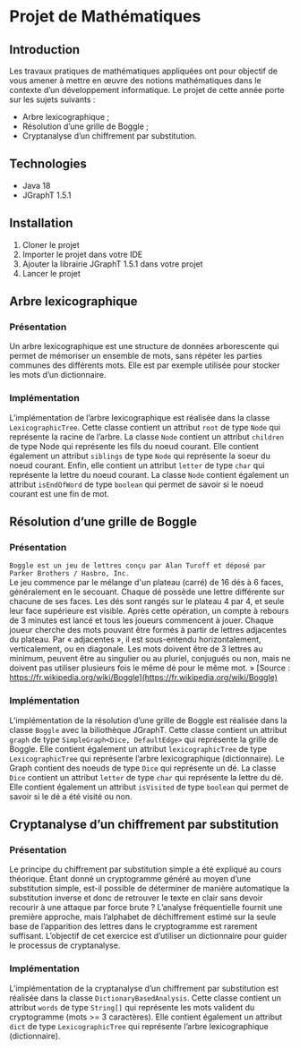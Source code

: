 # Projet de Mathématiques

## Introduction
Les travaux pratiques de mathématiques appliquées ont pour objectif de vous amener à mettre en œuvre des notions mathématiques dans le contexte d’un développement informatique.
Le projet de cette année porte sur les sujets suivants :
- Arbre lexicographique ;
- Résolution d’une grille de Boggle ;
- Cryptanalyse d’un chiffrement par substitution.

## Technologies
- Java 18
- JGraphT 1.5.1

## Installation
1. Cloner le projet
2. Importer le projet dans votre IDE
3. Ajouter la librairie JGraphT 1.5.1 dans votre projet
4. Lancer le projet

## Arbre lexicographique
### Présentation
Un arbre lexicographique est une structure de données arborescente qui permet de mémoriser un ensemble de mots, sans répéter les parties communes des différents mots. Elle est par exemple utilisée pour stocker les mots d’un dictionnaire.

### Implémentation
L’implémentation de l’arbre lexicographique est réalisée dans la classe `LexicographicTree`. Cette classe contient un attribut `root` de type `Node` qui représente la racine de l’arbre. La classe `Node` contient un attribut `children` de type Node qui représente les fils du noeud courant. Elle contient également un attribut `siblings` de type `Node` qui représente la soeur du noeud courant. Enfin, elle contient un attribut `letter` de type `char` qui représente la lettre du noeud courant. La classe `Node` contient également un attribut `isEndOfWord` de type `boolean` qui permet de savoir si le noeud courant est une fin de mot.

## Résolution d’une grille de Boggle
### Présentation
`Boggle est un jeu de lettres conçu par Alan Turoff et déposé par Parker Brothers / Hasbro, Inc.`<br>
Le jeu commence par le mélange d'un plateau (carré) de 16 dés à 6 faces, généralement en le secouant. Chaque dé possède une lettre différente sur chacune de ses faces. Les dés sont rangés sur le plateau 4 par 4, et seule leur face supérieure est visible. Après cette opération, un compte à rebours de 3 minutes est lancé et tous les joueurs commencent à jouer.
Chaque joueur cherche des mots pouvant être formés à partir de lettres adjacentes du plateau. Par « adjacentes », il est sous-entendu horizontalement, verticalement, ou en diagonale. Les mots doivent être de 3 lettres au minimum, peuvent être au singulier ou au pluriel, conjugués ou non, mais ne doivent pas utiliser plusieurs fois le même dé pour le même mot. »
[Source : https://fr.wikipedia.org/wiki/Boggle](https://fr.wikipedia.org/wiki/Boggle)

### Implémentation
L’implémentation de la résolution d’une grille de Boggle est réalisée dans la classe `Boggle` avec la biliothèque JGraphT. Cette classe contient un attribut `graph` de type `SimpleGraph<Dice, DefaultEdge>` qui représente la grille de Boggle. Elle contient également un attribut `lexicographicTree` de type `LexicographicTree` qui représente l’arbre lexicographique (dictionnaire). Le Graph contient des noeuds de type `Dice` qui représente un dé. La classe `Dice` contient un attribut `letter` de type `char` qui représente la lettre du dé. Elle contient également un attribut `isVisited` de type `boolean` qui permet de savoir si le dé a été visité ou non.

## Cryptanalyse d’un chiffrement par substitution
### Présentation
Le principe du chiffrement par substitution simple a été expliqué au cours théorique.
Étant donné un cryptogramme généré au moyen d’une substitution simple, est-il possible de déterminer de manière automatique la substitution inverse et donc de retrouver le texte en clair sans devoir recourir à une attaque par force brute ?
L’analyse fréquentielle fournit une première approche, mais l’alphabet de déchiffrement estimé sur la seule base de l’apparition des lettres dans le cryptogramme est rarement suffisant.
L’objectif de cet exercice est d’utiliser un dictionnaire pour guider le processus de cryptanalyse.

### Implémentation
L’implémentation de la cryptanalyse d’un chiffrement par substitution est réalisée dans la classe `DictionaryBasedAnalysis`. Cette classe contient un attribut `words` de type `String[]` qui représente les mots valident du cryptogramme (mots >= 3 caractères). Elle contient également un attribut `dict` de type `LexicographicTree` qui représente l’arbre lexicographique (dictionnaire).